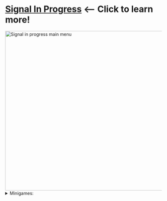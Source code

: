 # [Signal In Progress](https://github.com/sim7234/Portfolio/blob/main/Signal%20In%20Progress.md) <-- Click to learn more! 
<img width="1048" height="512" alt="Signal in progress main menu" src="https://github.com/user-attachments/assets/1135fb28-9713-49e0-9f9f-cc7c52f8a762" />

<details>

<summary>Minigames:</summary>

<pre>$

    <pbr></pre>
</details>



    
